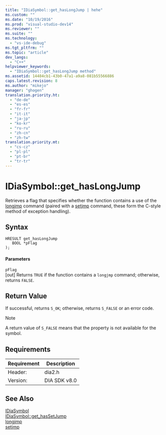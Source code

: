 ```yaml
---
title: "IDiaSymbol::get_hasLongJump | hehe"
ms.custom: ""
ms.date: "10/19/2016"
ms.prod: "visual-studio-dev14"
ms.reviewer: ""
ms.suite: ""
ms.technology: 
  - "vs-ide-debug"
ms.tgt_pltfrm: ""
ms.topic: "article"
dev_langs: 
  - "C++"
helpviewer_keywords: 
  - "IDiaSymbol::get_hasLongJump method"
ms.assetid: 14484cb1-43b0-47a1-a9a8-081b55566886
caps.latest.revision: 8
ms.author: "mikejo"
manager: "ghogen"
translation.priority.ht: 
  - "de-de"
  - "es-es"
  - "fr-fr"
  - "it-it"
  - "ja-jp"
  - "ko-kr"
  - "ru-ru"
  - "zh-cn"
  - "zh-tw"
translation.priority.mt: 
  - "cs-cz"
  - "pl-pl"
  - "pt-br"
  - "tr-tr"
---
```

# IDiaSymbol::get_hasLongJump
Retrieves a flag that specifies whether the function contains a use of the [longjmp](../Topic/longjmp.md) command (paired with a [setjmp](../Topic/setjmp.md) command, these form the C-style method of exception handling).  
  
## Syntax  
  
```cpp#  
HRESULT get_hasLongJump  
   BOOL *pFlag  
);  
```  
  
#### Parameters  
 `pFlag`  
 [out] Returns `TRUE` if the function contains a `longjmp` command; otherwise, returns `FALSE`.  
  
## Return Value  
 If successful, returns `S_OK`; otherwise, returns `S_FALSE` or an error code.  
  
> [!NOTE]
>  A return value of `S_FALSE` means that the property is not available for the symbol.  
  
## Requirements  
  
|Requirement|Description|  
|-----------------|-----------------|  
|Header:|dia2.h|  
|Version:|DIA SDK v8.0|  
  
## See Also  
 [IDiaSymbol](../debug-interface-access/idiasymbol.md)   
 [IDiaSymbol::get_hasSetJump](../debug-interface-access/idiasymbol--get_hassetjump.md)   
 [longjmp](../Topic/longjmp.md)   
 [setjmp](../Topic/setjmp.md)